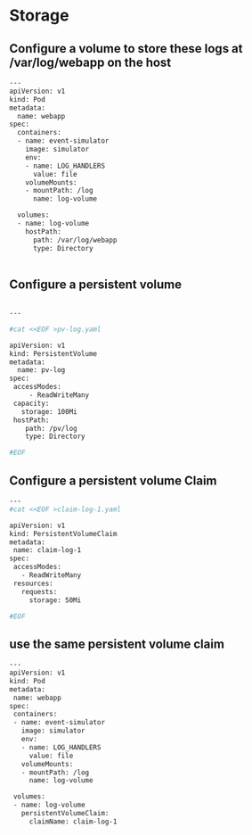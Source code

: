 # Storage

## Configure a volume to store these logs at /var/log/webapp on the host 

```bash
---
apiVersion: v1
kind: Pod
metadata:
  name: webapp
spec:
  containers:
  - name: event-simulator
    image: simulator
    env:
    - name: LOG_HANDLERS
      value: file
    volumeMounts:
    - mountPath: /log
      name: log-volume

  volumes:
  - name: log-volume
    hostPath:
      path: /var/log/webapp
      type: Directory
      
 ```
 
 ## Configure a persistent volume
 
 ```bash
      
---

#cat <<EOF >pv-log.yaml

apiVersion: v1
kind: PersistentVolume
metadata:
   name: pv-log
spec:
  accessModes:
      - ReadWriteMany  
  capacity:
    storage: 100Mi
  hostPath:
     path: /pv/log
     type: Directory

#EOF
 ```
 
 ## Configure a persistent volume Claim
 
 ```bash
---
#cat <<EOF >claim-log-1.yaml

apiVersion: v1
kind: PersistentVolumeClaim
metadata:
  name: claim-log-1
spec:
  accessModes:
    - ReadWriteMany
  resources:
    requests:
      storage: 50Mi

#EOF

 ```
 
 ## use the same persistent volume claim
 
 ```bash
---
apiVersion: v1
kind: Pod
metadata:
  name: webapp
spec:
  containers:
  - name: event-simulator
    image: simulator
    env:
    - name: LOG_HANDLERS
      value: file
    volumeMounts:
    - mountPath: /log
      name: log-volume

  volumes:
  - name: log-volume
    persistentVolumeClaim:
      claimName: claim-log-1
      
 ```
 

